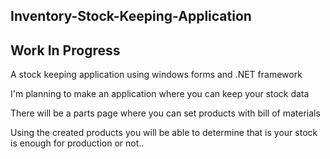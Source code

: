## Inventory-Stock-Keeping-Application

## Work In Progress
 
A stock keeping application using windows forms and .NET framework

I'm planning to make an application where you can keep your stock data

There will be a parts page where you can set products with bill of materials

Using the created products you will be able to determine that is your stock is enough for production or not..